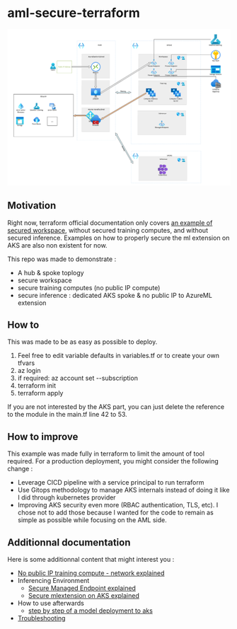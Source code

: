 # aml-secure-terraform

![architecture-schema](docs/architectureschema.png)

## Motivation

Right now, terraform official documentation only covers [an example of secured workspace](https://github.com/Azure/terraform/tree/master/quickstart/301-machine-learning-hub-spoke-secure), without secured training computes, and without secured inference. Examples on how to properly secure the ml extension on AKS are also non existent for now.

This repo was made to demonstrate :
- A hub & spoke toplogy
- secure workspace
- secure training computes (no public IP compute)
- secure inference : dedicated AKS spoke & no public IP to AzureML extension

## How to

This was made to be as easy as possible to deploy.
1. Feel free to edit variable defaults in variables.tf or to create your own tfvars
1. az login
1. if required: az account set --subscription
1. terraform init
1. terraform apply

If you are not interested by the AKS part, you can just delete the reference to the module in the main.tf line 42 to 53.

## How to improve

This example was made fully in terraform to limit the amount of tool required.
For a production deployment, you might consider the following change :
- Leverage CICD pipeline with a service principal to run terraform
- Use Gitops methodology to manage AKS internals instead of doing it like I did through kubernetes provider
- Improving AKS security even more (RBAC authentication, TLS, etc). I chose not to add those because I wanted for the code to remain as simple as possible while focusing on the AML side.

## Additionnal documentation

Here is some additionnal content that might interest you :
- [No public IP training compute - network explained](./docs/nopipcompute.md)
- Inferencing Environment 
    - [Secure Managed Endpoint explained](./docs/managedendpoint.md)
    - [Secure mlextension on AKS explained](./docs/aks.md)
- How to use afterwards
    - [step by step of a model deployment to aks](./docs/howtouse_aks.md)
- [Troubleshooting](./docs/troubleshooting.md)
